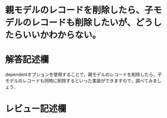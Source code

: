 # 親モデルのレコードを削除したら、子モデルのレコードも削除したいが、どうしたらいいかわからない。
# 解答記述欄

dependentオプションを使用することで，親モデルのレコードを削除したら，子モデルのレコードも同時に削除するといった実装ができますので，調べてみましょう．





# レビュー記述欄
